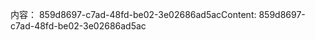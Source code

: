 <span data-ttu-id="205de-101">内容： 859d8697-c7ad-48fd-be02-3e02686ad5ac</span><span class="sxs-lookup"><span data-stu-id="205de-101">Content: 859d8697-c7ad-48fd-be02-3e02686ad5ac</span></span>